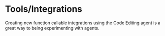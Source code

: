# Tools/Integrations

Creating new function callable integrations using the Code Editing agent is a great way to being experimenting with agents.
